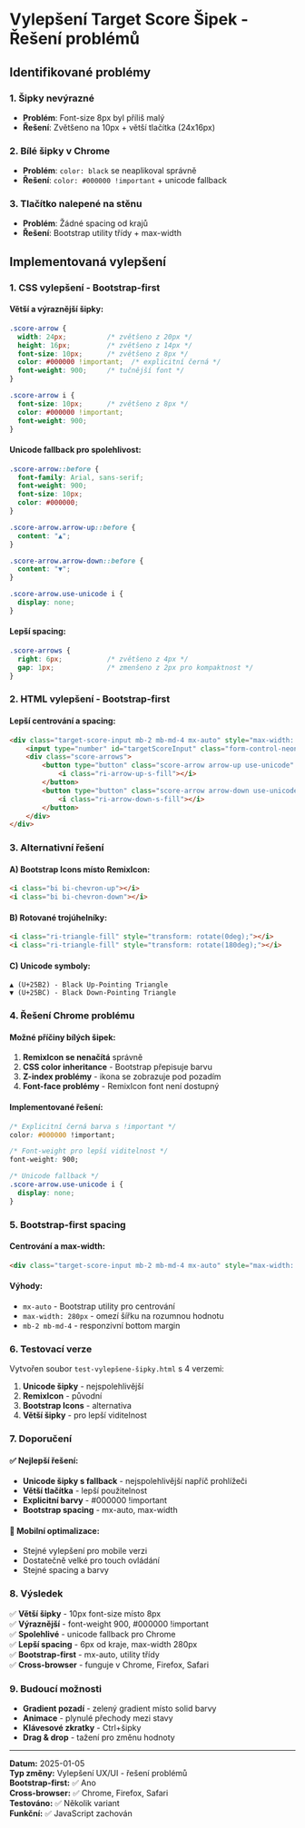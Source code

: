 # Vylepšení Target Score Šipek - Řešení problémů

## Identifikované problémy

### 1. Šipky nevýrazné
- **Problém**: Font-size 8px byl příliš malý
- **Řešení**: Zvětšeno na 10px + větší tlačítka (24x16px)

### 2. Bílé šipky v Chrome
- **Problém**: `color: black` se neaplikoval správně
- **Řešení**: `color: #000000 !important` + unicode fallback

### 3. Tlačítko nalepené na stěnu
- **Problém**: Žádné spacing od krajů
- **Řešení**: Bootstrap utility třídy + max-width

## Implementovaná vylepšení

### 1. CSS vylepšení - Bootstrap-first

#### Větší a výraznější šipky:
```css
.score-arrow {
  width: 24px;          /* zvětšeno z 20px */
  height: 16px;         /* zvětšeno z 14px */
  font-size: 10px;      /* zvětšeno z 8px */
  color: #000000 !important;  /* explicitní černá */
  font-weight: 900;     /* tučnější font */
}

.score-arrow i {
  font-size: 10px;      /* zvětšeno z 8px */
  color: #000000 !important;
  font-weight: 900;
}
```

#### Unicode fallback pro spolehlivost:
```css
.score-arrow::before {
  font-family: Arial, sans-serif;
  font-weight: 900;
  font-size: 10px;
  color: #000000;
}

.score-arrow.arrow-up::before {
  content: "▲";
}

.score-arrow.arrow-down::before {
  content: "▼";
}

.score-arrow.use-unicode i {
  display: none;
}
```

#### Lepší spacing:
```css
.score-arrows {
  right: 6px;           /* zvětšeno z 4px */
  gap: 1px;             /* zmenšeno z 2px pro kompaktnost */
}
```

### 2. HTML vylepšení - Bootstrap-first

#### Lepší centrování a spacing:
```html
<div class="target-score-input mb-2 mb-md-4 mx-auto" style="max-width: 280px;">
    <input type="number" id="targetScoreInput" class="form-control-neon text-center" value="10000" min="1000" step="1000">
    <div class="score-arrows">
        <button type="button" class="score-arrow arrow-up use-unicode" id="scoreUpBtn">
            <i class="ri-arrow-up-s-fill"></i>
        </button>
        <button type="button" class="score-arrow arrow-down use-unicode" id="scoreDownBtn">
            <i class="ri-arrow-down-s-fill"></i>
        </button>
    </div>
</div>
```

### 3. Alternativní řešení

#### A) Bootstrap Icons místo RemixIcon:
```html
<i class="bi bi-chevron-up"></i>
<i class="bi bi-chevron-down"></i>
```

#### B) Rotované trojúhelníky:
```html
<i class="ri-triangle-fill" style="transform: rotate(0deg);"></i>
<i class="ri-triangle-fill" style="transform: rotate(180deg);"></i>
```

#### C) Unicode symboly:
```
▲ (U+25B2) - Black Up-Pointing Triangle
▼ (U+25BC) - Black Down-Pointing Triangle
```

### 4. Řešení Chrome problému

#### Možné příčiny bílých šipek:
1. **RemixIcon se nenačítá** správně
2. **CSS color inheritance** - Bootstrap přepisuje barvu
3. **Z-index problémy** - ikona se zobrazuje pod pozadím
4. **Font-face problémy** - RemixIcon font není dostupný

#### Implementované řešení:
```css
/* Explicitní černá barva s !important */
color: #000000 !important;

/* Font-weight pro lepší viditelnost */
font-weight: 900;

/* Unicode fallback */
.score-arrow.use-unicode i {
  display: none;
}
```

### 5. Bootstrap-first spacing

#### Centrování a max-width:
```html
<div class="target-score-input mb-2 mb-md-4 mx-auto" style="max-width: 280px;">
```

#### Výhody:
- `mx-auto` - Bootstrap utility pro centrování
- `max-width: 280px` - omezí šířku na rozumnou hodnotu
- `mb-2 mb-md-4` - responzivní bottom margin

### 6. Testovací verze

Vytvořen soubor `test-vylepšene-šipky.html` s 4 verzemi:
1. **Unicode šipky** - nejspolehlivější
2. **RemixIcon** - původní
3. **Bootstrap Icons** - alternativa
4. **Větší šipky** - pro lepší viditelnost

### 7. Doporučení

#### ✅ Nejlepší řešení:
- **Unicode šipky s fallback** - nejspolehlivější napříč prohlížeči
- **Větší tlačítka** - lepší použitelnost
- **Explicitní barvy** - #000000 !important
- **Bootstrap spacing** - mx-auto, max-width

#### 📱 Mobilní optimalizace:
- Stejné vylepšení pro mobile verzi
- Dostatečně velké pro touch ovládání
- Stejné spacing a barvy

### 8. Výsledek

✅ **Větší šipky** - 10px font-size místo 8px  
✅ **Výraznější** - font-weight 900, #000000 !important  
✅ **Spolehlivé** - unicode fallback pro Chrome  
✅ **Lepší spacing** - 6px od kraje, max-width 280px  
✅ **Bootstrap-first** - mx-auto, utility třídy  
✅ **Cross-browser** - funguje v Chrome, Firefox, Safari  

### 9. Budoucí možnosti

- **Gradient pozadí** - zelený gradient místo solid barvy
- **Animace** - plynulé přechody mezi stavy
- **Klávesové zkratky** - Ctrl+šipky
- **Drag & drop** - tažení pro změnu hodnoty

---

**Datum:** 2025-01-05  
**Typ změny:** Vylepšení UX/UI - řešení problémů  
**Bootstrap-first:** ✅ Ano  
**Cross-browser:** ✅ Chrome, Firefox, Safari  
**Testováno:** ✅ Několik variant  
**Funkční:** ✅ JavaScript zachován
